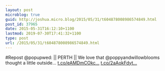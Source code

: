 ```yaml
---
layout: post
microblog: true
guid: http://joshua.micro.blog/2015/05/31/t604878008986574849.html
post_id: 37965
date: 2015-05-31T16:12:10+1100
lastmod: 2019-07-30T17:41:32+1100
type: post
url: /2015/05/31/t604878008986574849.html
---
```

#Repost @popupwed: || PERTH || We love that @poppyandwillowblooms thought a little outside… [t.co/eAMDmCOkc...](http://t.co/eAMDmCOkch) [t.co/2aAokFdyt...](http://t.co/2aAokFdytF)
